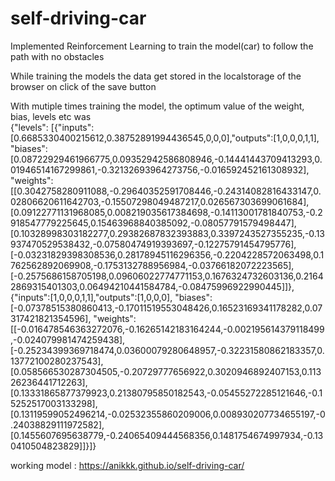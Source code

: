 # self-driving-car

Implemented Reinforcement Learning to train the model(car) to follow the path with no obstacles 

While training the models the data get stored in the localstorage of the browser on click of the save button 

With mutiple times training the model, the optimum value of the weight, bias, levels etc was  
{"levels":
[{"inputs":[0.6685330400215612,0.38752891994436545,0,0,0],"outputs":[1,0,0,0,1,1],
"biases":[0.08722929461966775,0.09352942586808946,-0.14441443709413293,0.01946514167299861,-0.32132693964273756,-0.016592452161308932],
"weights":[[0.3042758280911088,-0.29640352591708446,-0.24314082816433147,0.02806620611642703,-0.15507298049487217,0.026567303699061684],
[0.09122771131968085,0.008219035617384698,-0.14113001781840753,-0.2918547779225645,0.15463968840385092,-0.08057791579498447],
[0.10328998303182277,0.29382687832393883,0.3397243527355235,-0.13937470529538432,-0.07580474919393697,-0.12275791454795776],
[-0.03231829398308536,0.28178945116296356,-0.2204228572063498,0.1762562892069908,-0.1753132788956984,-0.03766182072223565],
[-0.2575686158705198,0.09606022774771153,0.1676324732603136,0.21642869315401303,0.06494210441584784,-0.08475996922990445]]},
{"inputs":[1,0,0,0,1,1],"outputs":[1,0,0,0],
"biases":[-0.07378515380860413,-0.17011519553048426,0.16523169341178282,0.07317421821354596],
"weights":[[-0.016478546363272076,-0.16265142183164244,-0.002195614379118499,-0.024079981474259438],[-0.25234399369718474,0.03600079280648957,-0.32231580862183357,0.13772100280237543],
[0.058566530287304505,-0.20729777656922,0.3020946892407153,0.11326236441712263],
[0.13331865877379923,0.21380795850182543,-0.05455272285121646,-0.15252517003133298],
[0.13119599052496214,-0.02532355860209006,0.008930207734655197,-0.24038829111972582],
[0.1455607695638779,-0.24065409444568356,0.1481754674997934,-0.130410504823829]]}]}


working model : https://anikkk.github.io/self-driving-car/




 

